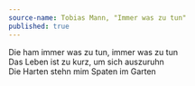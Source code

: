 ```yaml
---
source-name: Tobias Mann, "Immer was zu tun"
published: true
---
```

Die ham immer was zu tun, immer was zu tun<br>
Das Leben ist zu kurz, um sich auszuruhn<br>
Die Harten stehn mim Spaten im Garten
